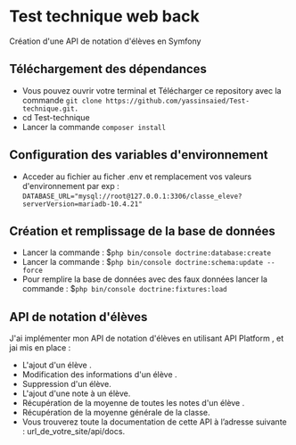 # Test technique web back
Création d'une API de notation d'élèves en Symfony
## Téléchargement des dépendances
* Vous pouvez ouvrir votre terminal et Télécharger ce repository avec la commande  `git clone https://github.com/yassinsaied/Test-technique.git.`
* cd Test-technique
* Lancer la commande `composer install`
## Configuration des variables d'environnement
* Acceder au fichier  au ficher .env et remplacement vos valeurs d'environnement par exp :
`DATABASE_URL="mysql://root@127.0.0.1:3306/classe_eleve?serverVersion=mariadb-10.4.21"`
## Création et remplissage de la base de données 
* Lancer la commande : $`php bin/console doctrine:database:create`
* Lancer la commande : $`php bin/console doctrine:schema:update --force`
* Pour remplire la base de données avec des faux données lancer la commande : $`php bin/console doctrine:fixtures:load` 
##  API de notation d'élèves
J'ai implémenter mon API de notation d'élèves en utilisant API Platform , et jai mis en place :
* L'ajout d'un élève .
* Modification des informations d'un élève .
* Suppression d'un élève.
* L'ajout d'une note à un élève.
* Récupération de la moyenne de toutes les notes d'un élève .
* Récupération de la moyenne générale de la classe.
* Vous trouverez toute la documentation de cette API à l’adresse suivante : url_de_votre_site/api/docs.



